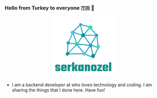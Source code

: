 ### Hello from Turkey to everyone 🇹🇷 👋


<p align="center">
  <img align="center"  src="images/logo.png">
</p>

* I am a backend developer at who loves technology and coding. I am sharing the things that I done here. Have fun!
